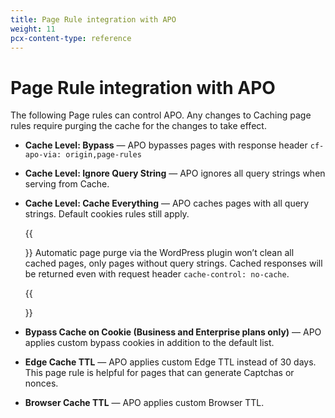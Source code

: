 ```yaml
---
title: Page Rule integration with APO
weight: 11
pcx-content-type: reference
---
```


# Page Rule integration with APO

The following Page rules can control APO. Any changes to Caching page rules require purging the cache for the changes to take effect.

- **Cache Level: Bypass** — APO bypasses pages with response header `cf-apo-via: origin,page-rules`
- **Cache Level: Ignore Query String** — APO ignores all query strings when serving from Cache.
- **Cache Level: Cache Everything** — APO caches pages with all query strings. Default cookies rules still apply.

  {{<Aside type="warning">}}
  Automatic page purge via the WordPress plugin won’t clean all cached pages, only pages without query strings. Cached responses will be returned even with request header `cache-control: no-cache`.

  {{</Aside>}}

- **Bypass Cache on Cookie (Business and Enterprise plans only)** — APO applies custom bypass cookies in addition to the default list.
- **Edge Cache TTL** — APO applies custom Edge TTL instead of 30 days. This page rule is helpful for pages that can generate Captchas or nonces.
- **Browser Cache TTL** — APO applies custom Browser TTL.